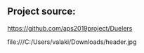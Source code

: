 ## Project source: 

https://github.com/aps2019project/Duelers

file:///C:/Users/valaki/Downloads/header.jpg
